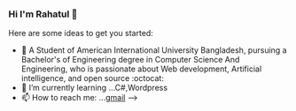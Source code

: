 ### Hi I'm Rahatul 👋


Here are some ideas to get you started:

- 🔭 A Student of American International University Bangladesh, pursuing a Bachelor's of Engineering degree in Computer Science And Engineering, who is passionate about Web development, Artificial intelligence, and open source :octocat:
- 🌱 I’m currently learning ...C#,Wordpress
- 📫 How to reach me: ...[gmail](http://rahatulajemkhan7@gmail.com)
-->
